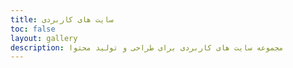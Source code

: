 ```yaml
---
title: سایت های کاربردی
toc: false
layout: gallery
description: مجموعه سایت های کاربردی برای طراحی و تولید محتوا
---
```




